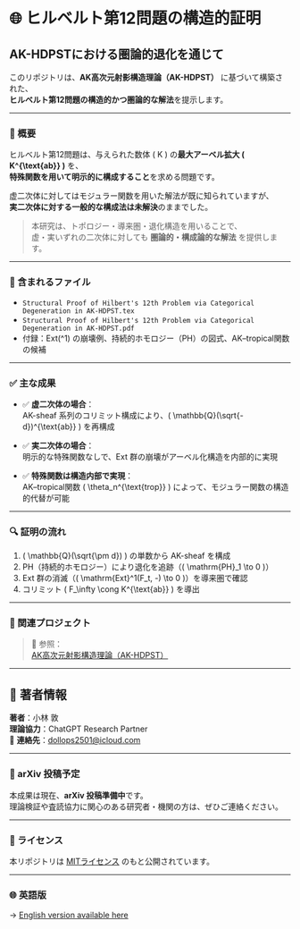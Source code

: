 # 🌐 ヒルベルト第12問題の構造的証明  
## AK-HDPSTにおける圏論的退化を通じて

このリポジトリは、**AK高次元射影構造理論（AK-HDPST）** に基づいて構築された、  
**ヒルベルト第12問題の構造的かつ圏論的な解法**を提示します。

---

### 📌 概要

ヒルベルト第12問題は、与えられた数体 \( K \) の**最大アーベル拡大 \( K^{\text{ab}} \)** を、  
**特殊関数を用いて明示的に構成すること**を求める問題です。  

虚二次体に対してはモジュラー関数を用いた解法が既に知られていますが、  
**実二次体に対する一般的な構成法は未解決**のままでした。

> 本研究は、トポロジー・導来圏・退化構造を用いることで、  
> 虚・実いずれの二次体に対しても **圏論的・構成論的な解法** を提供します。

---

### 📄 含まれるファイル

- `Structural Proof of Hilbert's 12th Problem via Categorical Degeneration in AK-HDPST.tex`  
- `Structural Proof of Hilbert's 12th Problem via Categorical Degeneration in AK-HDPST.pdf`  
- 付録：Ext\(^1\) の崩壊例、持続的ホモロジー（PH）の図式、AK–tropical関数の候補

---

### ✅ 主な成果

- ✅ **虚二次体の場合**：  
  AK-sheaf 系列のコリミット構成により、\( \mathbb{Q}(\sqrt{-d})^{\text{ab}} \) を再構成

- ✅ **実二次体の場合**：  
  明示的な特殊関数なしで、Ext 群の崩壊がアーベル化構造を内部的に実現

- ✅ **特殊関数は構造内部で実現**：  
  AK–tropical関数 \( \theta_n^{\text{trop}} \) によって、モジュラー関数の構造的代替が可能

---

### 🔍 証明の流れ

1. \( \mathbb{Q}(\sqrt{\pm d}) \) の単数から AK-sheaf を構成  
2. PH（持続的ホモロジー）により退化を追跡（\( \mathrm{PH}_1 \to 0 \)）  
3. Ext 群の消滅（\( \mathrm{Ext}^1(F_t, -) \to 0 \)）を導来圏で確認  
4. コリミット \( F_\infty \cong K^{\text{ab}} \) を導出

---

### 📎 関連プロジェクト

> 📘 参照：  
[AK高次元射影構造理論（AK-HDPST）](https://github.com/Kobayashi2501/AK-High-Dimensional-Projection-Structural-Theory)

---

## 👤 著者情報

**著者**：小林 敦  
**理論協力**：ChatGPT Research Partner  
📧 **連絡先**：[dollops2501@icloud.com](mailto:dollops2501@icloud.com)

---

### 🚀 arXiv 投稿予定

本成果は現在、**arXiv 投稿準備中**です。  
理論検証や査読協力に関心のある研究者・機関の方は、ぜひご連絡ください。

---

### 📜 ライセンス

本リポジトリは [MITライセンス](https://opensource.org/licenses/MIT) のもと公開されています。

---

### 🌐 英語版

→ [English version available here](https://github.com/Kobayashi2501/Hilbert12-StructuralProof)